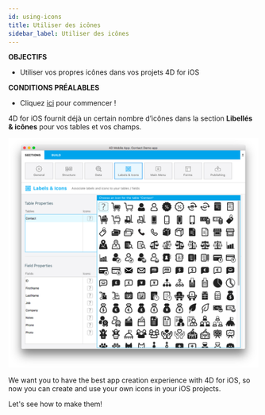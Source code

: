 ```yaml
---
id: using-icons
title: Utiliser des icônes
sidebar_label: Utiliser des icônes
---
```

<div class = "objectives"> 

**OBJECTIFS**

* Utiliser vos propres icônes dans vos projets 4D for iOS</div> <div class = "prerequisites"> 

**CONDITIONS PRÉALABLES**

* Cliquez [ici](prerequisites.html) pour commencer !</div> 

4D for iOS fournit déjà un certain nombre d’icônes dans la section **Libellés & icônes** pour vos tables et vos champs.

![Icon library](assets/custom-icons/icon-library.png)

We want you to have the best app creation experience with 4D for iOS, so now you can create and use your own icons in your iOS projects.

Let's see how to make them!